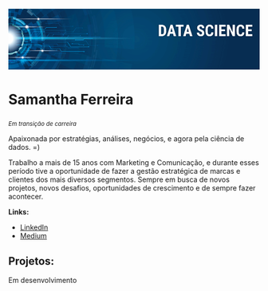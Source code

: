 <p align="center">
  <img src="banner.png" >
</p>

# Samantha Ferreira 
<sub>*Em transição de carreira* 

Apaixonada por estratégias, análises, negócios, e agora pela ciência de dados. =)
  
Trabalho a mais de 15 anos com Marketing e Comunicação, e durante esses período tive a oportunidade de fazer a gestão estratégica de marcas e clientes dos mais diversos segmentos. 
Sempre em busca de novos projetos, novos desafios, oportunidades de crescimento e de sempre fazer acontecer. 

**Links:**
* [LinkedIn](linkedin.com/in/samanthafhs)
* [Medium](medium.com/@samantha.shf)


## Projetos:
Em desenvolvimento
